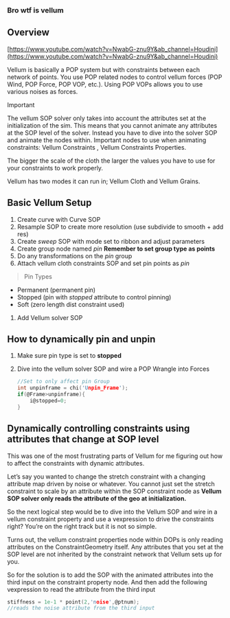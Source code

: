 ### Bro wtf is vellum

## Overview

[https://www.youtube.com/watch?v=NwabG-znu9Y&ab_channel=Houdini](https://www.youtube.com/watch?v=NwabG-znu9Y&ab_channel=Houdini)

Vellum is basically a POP system but with constraints between each network of points. You use POP related nodes to control vellum forces (POP Wind, POP Force, POP VOP, etc.). Using POP VOPs allows you to use various noises as forces.

> [!important]  
> The vellum SOP solver only takes into account the attributes set at the initialization of the sim. This means that you cannot animate any attributes at the SOP level of the solver. Instead you have to dive into the solver SOP and animate the nodes within. Important nodes to use when animating constraints: Vellum Constraints , Vellum Constraints Properties.  

The bigger the scale of the cloth the larger the values you have to use for your constraints to work properly.

Vellum has two modes it can run in; Vellum Cloth and Vellum Grains.

## Basic Vellum Setup

1. Create curve with Curve SOP
2. Resample SOP to create more resolution (use subdivide to smooth + add res)
3. Create _sweep_ SOP with mode set to ribbon and adjust parameters
4. Create group node named _pin_ **Remember to set group type as points**
5. Do any transformations on the _pin_ group
6. Attach vellum cloth constraints SOP and set pin points as _pin_

> Pin Types

- Permanent (permanent pin)
- Stopped (pin with _stopped_ attribute to control pinning)
- Soft (zero length dist constraint used)

1. Add Vellum solver SOP

## How to dynamically pin and unpin

1. Make sure pin type is set to **stopped**
2. Dive into the vellum solver SOP and wire a POP Wrangle into Forces
    
    ```C
    //Set to only affect pin Group
    int unpinframe = chi('Unpin_Frame');
    if(@Frame>unpinframe){
    	i@stopped=0;
    }
    ```
    
      
    

## Dynamically controlling constraints using attributes that change at SOP level

This was one of the most frustrating parts of Vellum for me figuring out how to affect the constraints with dynamic attributes.

Let’s say you wanted to change the stretch constraint with a changing attribute map driven by noise or whatever. You cannot just set the stretch constraint to scale by an attribute within the SOP constraint node as **Vellum SOP solver only reads the attribute of the geo at initialization.**

So the next logical step would be to dive into the Vellum SOP and wire in a vellum constraint property and use a vexpression to drive the constraints right? You’re on the right track but it is not so simple.

Turns out, the vellum constraint properties node within DOPs is only reading attributes on the ConstraintGeometry itself. Any attributes that you set at the SOP level are not inherited by the constraint network that Vellum sets up for you.

So for the solution is to add the SOP with the animated attributes into the third input on the constraint property node. And then add the following vexpression to read the attribute from the third input

```C
stiffness = 1e-1 * point(2,'noise',@ptnum);
//reads the noise attribute from the third input 
```